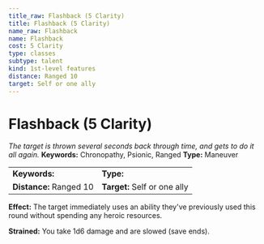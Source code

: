 ```yaml
---
title_raw: Flashback (5 Clarity)
title: Flashback (5 Clarity)
name_raw: Flashback
name: Flashback
cost: 5 Clarity
type: classes
subtype: talent
kind: 1st-level features
distance: Ranged 10
target: Self or one ally
---
```


# Flashback (5 Clarity)

*The target is thrown several seconds back through time, and gets to do it all again.* **Keywords:** Chronopathy, Psionic, Ranged **Type:** Maneuver

|                         |                              |
| :---------------------- | :--------------------------- |
| **Keywords:**           | **Type:**                    |
| **Distance:** Ranged 10 | **Target:** Self or one ally |

**Effect:** The target immediately uses an ability they've previously used this round without spending any heroic resources.

**Strained:** You take 1d6 damage and are slowed (save ends).
